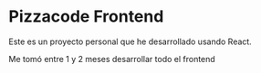 # Pizzacode Frontend

Este es un proyecto personal que he desarrollado usando React.

Me tomó entre 1 y 2 meses desarrollar todo el frontend